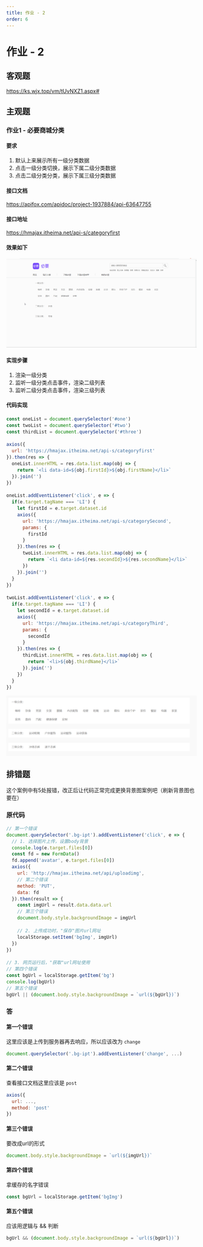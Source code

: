 ```yaml
---
title: 作业 - 2
order: 6
---
```


# 作业 - 2

## 客观题

https://ks.wjx.top/vm/tUvNXZ1.aspx# 

## 主观题

### 作业1 - 必要商城分类

#### 要求

1. 默认上来展示所有一级分类数据
2. 点击一级分类切换，展示下属二级分类数据
3. 点击二级分类分类，展示下属三级分类数据

#### 接口文档

https://apifox.com/apidoc/project-1937884/api-63647755

#### 接口地址

https://hmajax.itheima.net/api-s/categoryfirst

#### 效果如下

![必要商城分类](md_img/必要商城分类.gif)

#### 实现步骤

1. 渲染一级分类
2. 监听一级分类点击事件，渲染二级列表
3. 监听二级分类点击事件，渲染三级列表

#### 代码实现

```js
const oneList = document.querySelector('#one')
const twoList = document.querySelector('#two')
const thirdList = document.querySelector('#three')

axios({
  url: 'https://hmajax.itheima.net/api-s/categoryfirst'
}).then(res => {
  oneList.innerHTML = res.data.list.map(obj => {
    return `<li data-id=${obj.firstId}>${obj.firstName}</li>`
  }).join('')
})

oneList.addEventListener('click', e => {
  if(e.target.tagName === 'LI') {
    let firstId = e.target.dataset.id
    axios({
      url: 'https://hmajax.itheima.net/api-s/categorySecond',
      params: {
        firstId
      }
    }).then(res => {
      twoList.innerHTML = res.data.list.map(obj => {
        return `<li data-id=${res.secondId}>${res.secondName}</li>`
      })
    }).join('')
  }
})

twoList.addEventListener('click', e => {
  if(e.target.tagName === 'LI') {
    let secondId = e.target.dataset.id
    axios({
      url: 'https://hmajax.itheima.net/api-s/categoryThird',
      params: {
        secondId
      }
    }).then(res => {
      thirdList.innerHTML = res.data.list.map(obj => {
        return `<li>${obj.thirdName}</li>`
      }).join('')
    })
  }
})
```

![image-20231218172116925](md_img/image-20231218172116925.png)

## 排错题

这个案例中有5处报错，改正后让代码正常完成更换背景图案例吧（刷新背景图也要在）

### 原代码

```js
// 第一个错误
document.querySelector('.bg-ipt').addEventListener('click', e => {
  // 1. 选择图片上传，设置body背景
  console.log(e.target.files[0])
  const fd = new FormData()
  fd.append('avatar', e.target.files[0])
  axios({
    url: 'http://hmajax.itheima.net/api/uploadimg',
    // 第二个错误
    method: 'PUT',
    data: fd
  }).then(result => {
    const imgUrl = result.data.data.url
    // 第三个错误
    document.body.style.backgroundImage = imgUrl

    // 2. 上传成功时，"保存"图片url网址
    localStorage.setItem('bgImg', imgUrl)
  })
})

// 3. 网页运行后，"获取"url网址使用
// 第四个错误
const bgUrl = localStorage.getItem('bg')
console.log(bgUrl)
// 第五个错误
bgUrl || (document.body.style.backgroundImage = `url(${bgUrl})`)
```

### 答

#### 第一个错误

这里应该是上传到服务器再去响应，所以应该改为 `change`

```js
document.querySelector('.bg-ipt').addEventListener('change', ...)
```

#### 第二个错误

查看接口文档这里应该是 `post`

```js
axios({
  url: ...,
  method: 'post'
})
```

#### 第三个错误

要改成url的形式

```js
document.body.style.backgroundImage = `url(${imgUrl})`
```

#### 第四个错误

拿缓存的名字错误

```js
const bgUrl = localStorage.getItem('bgImg')
```

#### 第五个错误

应该用逻辑与 && 判断

```js
bgUrl && (document.body.style.backgroundImage = `url(${bgUrl})`)
```

